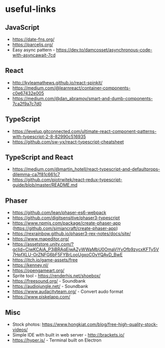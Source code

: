 # useful-links

## JavaScript
* https://date-fns.org/
* https://parceljs.org/
* Easy async pattern - https://dev.to/damcosset/asynchronous-code-with-asyncawait-7cd

## React
* http://kyleamathews.github.io/react-spinkit/
* https://medium.com/@learnreact/container-components-c0e67432e005
* https://medium.com/@dan_abramov/smart-and-dumb-components-7ca2f9a7c7d0

## TypeScript
* https://levelup.gitconnected.com/ultimate-react-component-patterns-with-typescript-2-8-82990c516935
* https://github.com/sw-yx/react-typescript-cheatsheet

## TypeScript and React
* https://medium.com/@martin_hotell/react-typescript-and-defaultprops-dilemma-ca7f81c661c7
* https://github.com/piotrwitek/react-redux-typescript-guide/blob/master/README.md

## Phaser
* https://github.com/lean/phaser-es6-webpack
* https://github.com/digitsensitive/phaser3-typescript
* https://www.npmjs.com/package/create-phaser-app (https://github.com/simiancraft/create-phaser-app)
* https://rexrainbow.github.io/phaser3-rex-notes/docs/site/
* https://www.mapeditor.org/
* https://assetstore.unity.com/?gclid=CjwKCAiA_P3jBRAqEiwAZyWWaMbU0OmaViYvOfb9zycxKFTy5V7HpfXLU-OrZNFG6bF5FYBrLooUgxoCOvYQAvD_BwE
* https://itch.io/game-assets/free
* https://kenney.nl/
* https://opengameart.org/
* Sprite tool - https://renderhjs.net/shoebox/
* https://freesound.org/ - Soundbank
* https://audiojungle.net/ - Soundbank
* https://www.audacityteam.org/ - Convert audo format
* https://www.piskelapp.com/

## Misc
* Stock photos: https://www.hongkiat.com/blog/free-high-quality-stock-videos/
* Simple IDE with built in web server - http://brackets.io/
* https://hyper.is/ - Terminal built on Electron

